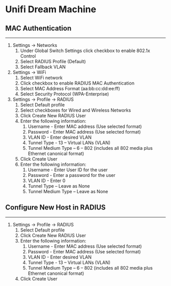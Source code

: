
# Unifi Dream Machine 

## MAC Authentication 
---
1. Settings -> Networks 
    1. Under Global Switch Settings click checkbox to enable 802.1x  Control 
    3. Select RADIUS Profile (Default) 
    4. Select Fallback VLAN 
2. Settings -> WiFi 
    1. Select WiFi network 
    2. Click checkbox to enable RADIUS MAC Authentication 
    3. Select MAC Address Format (aa:bb:cc:dd:ee:ff) 
    4. Select Security Protocol (WPA-Enterprise) 
3. Settings -> Profile -> RADIUS 
    1. Select Default profile 
    2. Select checkboxes for Wired and Wireless Networks 
    3. Click Create New RADIUS User 
    4. Enter the following information: 
        1. Username - Enter MAC address (Use selected format) 
        2. Password - Enter MAC address (Use selected format) 
        3. VLAN ID - Enter desired VLAN 
        4. Tunnel Type - 13 – Virtual LANs (VLAN) 
        5. Tunnel Medium Type – 6 – 802 (includes all 802 media plus Ethernet canonical format) 
    5. Click Create User 
    6. Enter the following information: 
        1. Username - Enter User ID for the user 
        2. Password - Enter a password for the user 
        3. VLAN ID - Enter 0 
        4. Tunnel Type – Leave as None 
        5. Tunnel Medium Type – Leave as None 

## Configure New Host in RADIUS 
---
1. Settings -> Profile -> RADIUS 
    1. Select Default profile 
    2. Click Create New RADIUS User 
    3. Enter the following information: 
        1. Username - Enter MAC address (Use selected format) 
        2. Password - Enter MAC address (Use selected format) 
        3. VLAN ID - Enter desired VLAN 
        4. Tunnel Type - 13 – Virtual LANs (VLAN) 
        5. Tunnel Medium Type – 6 – 802 (includes all 802 media plus Ethernet canonical format) 
    4. Click Create User